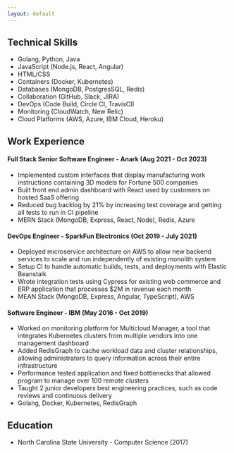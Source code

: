 ```yaml
---
layout: default
---
```


## Technical Skills

- Golang, Python, Java
- JavaScript (Node.js, React, Angular)
- HTML/CSS
- Containers (Docker, Kubernetes)
- Databases (MongoDB, PostgresSQL, Redis)
- Collaboration (GitHub, Slack, JIRA)
- DevOps (Code Build, Circle CI, TravisCI)
- Monitoring (CloudWatch, New Relic)
- Cloud Platforms (AWS, Azure, IBM Cloud, Heroku)

## Work Experience

#### Full Stack Senior Software Engineer - Anark	(Aug 2021 - Oct 2023)
- Implemented custom interfaces that display manufacturing work instructions containing 3D models for Fortune 500 companies
- Built front end admin dashboard with React used by customers on hosted SaaS offering
- Reduced bug backlog by 21% by increasing test coverage and getting all tests to run in CI pipeline
- MERN Stack (MongoDB, Express, React, Node), Redis, Azure

#### DevOps Engineer - SparkFun Electronics (Oct 2019 - July 2021)

- Deployed microservice architecture on AWS to allow new backend services to scale and run independently of existing monolith system
- Setup CI to handle automatic builds, tests, and deployments with Elastic Beanstalk
- Wrote integration tests using Cypress for existing web commerce and ERP application that processes $2M in revenue each month
- MEAN Stack (MongoDB, Express, Angular, TypeScript), AWS

#### Software Engineer - IBM (May 2016 - Oct 2019)

- Worked on monitoring platform for Multicloud Manager, a tool that integrates Kubernetes clusters from multiple vendors into one management dashboard
- Added RedisGraph to cache workload data and cluster relationships, allowing administrators to query information across their entire infrastructure
- Performance tested application and fixed bottlenecks that allowed program to manage over 100 remote clusters
- Taught 2 junior developers best engineering practices, such as code reviews and continuous delivery
- Golang, Docker, Kubernetes, RedisGraph

## Education

- North Carolina State University - Computer Science (2017)
